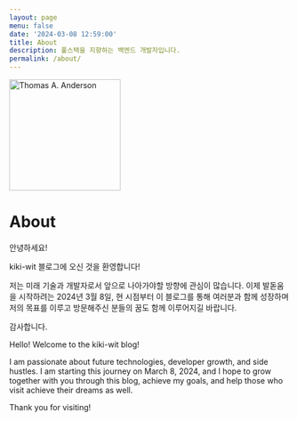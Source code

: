 ```yaml
---
layout: page
menu: false
date: '2024-03-08 12:59:00'
title: About
description: 풀스택을 지향하는 백엔드 개발자입니다.
permalink: /about/
---
```


<img class="img-rounded" src="/assets/img/uploads/profile.png" alt="Thomas A. Anderson" width="200">

# About

안녕하세요! 

kiki-wit 블로그에 오신 것을 환영합니다! 

저는 미래 기술과 개발자로서 앞으로 나아가야할 방향에 관심이 많습니다.
이제 발돋움을 시작하려는 2024년 3월 8일, 현 시점부터 
이 블로그를 통해 여러분과 함께 성장하며 저의 목표를 이루고
방문해주신 분들의 꿈도 함께 이루어지길 바랍니다.

감사합니다.


Hello!
Welcome to the kiki-wit blog!

I am passionate about future technologies, developer growth, and side hustles. I am starting this journey on March 8, 2024, and I hope to grow together with you through this blog, achieve my goals, and help those who visit achieve their dreams as well.

Thank you for visiting!